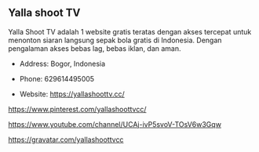 ## Yalla shoot TV

Yalla Shoot TV adalah 1 website gratis teratas dengan akses tercepat untuk menonton siaran langsung sepak bola gratis di Indonesia. Dengan pengalaman akses bebas lag, bebas iklan, dan aman.

- Address: Bogor, Indonesia

- Phone: 629614495005

- Website: https://yallashoottv.cc/

https://www.pinterest.com/yallashoottvcc/

https://www.youtube.com/channel/UCAj-ivP5svoV-TOsV6w3Gqw

https://gravatar.com/yallashoottvcc
